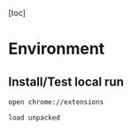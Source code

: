 [toc]

# Environment 

## Install/Test local run
```open chrome://extensions```

```load unpacked```

